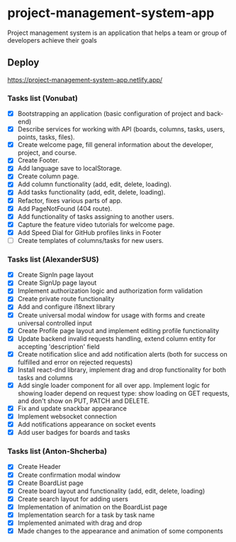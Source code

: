 # project-management-system-app

Project management system is an application that helps a team or group of developers achieve their goals

## Deploy

https://project-management-system-app.netlify.app/

### Tasks list (Vonubat)

- [x] Bootstrapping an application (basic configuration of project and back-end)
- [x] Describe services for working with API (boards, columns, tasks, users, points, tasks, files).
- [x] Create welcome page, fill general information about the developer, project, and course.
- [x] Create Footer.
- [x] Add language save to localStorage.
- [x] Create column page.
- [x] Add column functionality (add, edit, delete, loading).
- [x] Add tasks functionality (add, edit, delete, loading).
- [x] Refactor, fixes various parts of app.
- [x] Add PageNotFound (404 route).
- [x] Add functionality of tasks assigning to another users.
- [x] Capture the feature video tutorials for welcome page.
- [x] Add Speed Dial for GitHub profiles links in Footer
- [ ] Create templates of columns/tasks for new users.

### Tasks list (AlexanderSUS)

- [x] Create SignIn page layout
- [x] Create SignUp page layout
- [x] Implement authorization logic and authorization form validation
- [x] Create private route functionality
- [x] Add and configure i18next library
- [x] Create universal modal window for usage with forms and create universal controlled input
- [x] Create Profile page layout and implement editing profile functionality
- [x] Update backend invalid requests handling, extend column entity for accepting 'description' field
- [x] Create notification slice and add notification alerts (both for success on fulfilled and error on rejected requests)
- [x] Install react-dnd library, implement drag and drop functionality for both tasks and columns
- [x] Add single loader component for all over app. Implement logic for showing loader depend on request type: show loading on GET requests, and
      don't show on PUT, PATCH and DELETE.
- [x] Fix and update snackbar appearance
- [x] Implement websocket connection
- [x] Add notifications appearance on socket events
- [x] Add user badges for boards and tasks

### Tasks list (Anton-Shcherba)

- [x] Create Header
- [x] Create confirmation modal window
- [x] Create BoardList page
- [x] Create board layout and functionality (add, edit, delete, loading)
- [x] Create search layout for adding users
- [x] Implementation of animation on the BoardList page
- [x] Implementation search for a task by task name
- [x] Implemented animated with drag and drop
- [x] Made changes to the appearance and animation of some components

